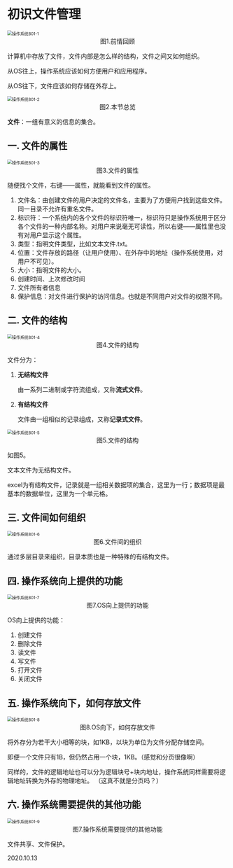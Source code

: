 # 初识文件管理

<img src="操作系统801-1.png" alt="操作系统801-1" style="zoom:67%;" />

<center>图1.前情回顾</center>

计算机中存放了文件，文件内部是怎么样的结构，文件之间又如何组织。

从OS往上，操作系统应该如何方便用户和应用程序。

从OS往下，文件应该如何存储在外存上。

<img src="操作系统801-2.png" alt="操作系统801-2" style="zoom:67%;" />

<center>图2.本节总览</center>

**文件**：一组有意义的信息的集合。

## 一. 文件的属性

<img src="操作系统801-3.png" alt="操作系统801-3" style="zoom:67%;" />

<center>图3.文件的属性</center>

随便找个文件，右键——属性，就能看到文件的属性。

1. 文件名：由创建文件的用户决定的文件名，主要为了方便用户找到这些文件。同一目录不允许有重名文件。
2. 标识符：一个系统内的各个文件的标识符唯一，标识符只是操作系统用于区分各个文件的一种内部名称。对用户来说毫无可读性，所以右键——属性里也没有对用户显示这个属性。
3. 类型：指明文件类型，比如文本文件.txt。
4. 位置：文件存放的路径（让用户使用）、在外存中的地址（操作系统使用，对用户不可见）。
5. 大小：指明文件的大小。
6. 创建时间、上次修改时间
7. 文件所有者信息
8. 保护信息：对文件进行保护的访问信息。也就是不同用户对文件的权限不同。

## 二. 文件的结构

<img src="操作系统801-4.png" alt="操作系统801-4" style="zoom:67%;" />

<center>图4.文件的结构</center>

文件分为：

1. **无结构文件**

   由一系列二进制或字符流组成，又称**流式文件**。

2. **有结构文件**

   文件由一组相似的记录组成，又称**记录式文件**。

<img src="操作系统801-5.png" alt="操作系统801-5" style="zoom:67%;" />

<center>图5.文件的结构</center>

如图5。

文本文件为无结构文件。

excel为有结构文件，记录就是一组相关数据项的集合，这里为一行；数据项是最基本的数据单位，这里为一个单元格。

## 三. 文件间如何组织

<img src="操作系统801-6.png" alt="操作系统801-6" style="zoom:67%;" />

<center>图6.文件间的组织</center>

通过多层目录来组织，目录本质也是一种特殊的有结构文件。

## 四. 操作系统向上提供的功能

<img src="操作系统801-7.png" alt="操作系统801-7" style="zoom:67%;" />

<center>图7.OS向上提供的功能</center>

OS向上提供的功能：

1. 创建文件
2. 删除文件
3. 读文件
4. 写文件
5. 打开文件
6. 关闭文件

## 五. 操作系统向下，如何存放文件

<img src="操作系统801-8.png" alt="操作系统801-8" style="zoom:67%;" />

<center>图8.OS向下，如何存放文件</center>

将外存分为若干大小相等的块，如1KB，以块为单位为文件分配存储空间。

即便一个文件只有1B，但仍然占用一个块，1KB。（感觉和分页很像啊）

同样的，文件的逻辑地址也可以分为逻辑块号+块内地址，操作系统同样需要将逻辑地址转换为外存的物理地址。
（这真不就是分页吗？）

## 六. 操作系统需要提供的其他功能

<img src="操作系统801-9.png" alt="操作系统801-9" style="zoom:67%;" />

<center>图7.操作系统需要提供的其他功能</center>

文件共享、文件保护。

2020.10.13